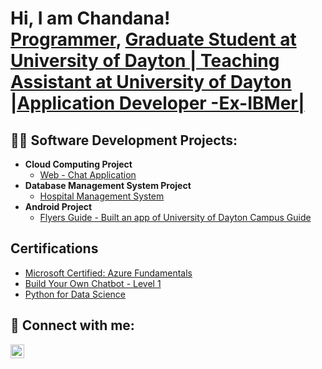 <h1>Hi, I am Chandana! <br/><a href="https://github.com/Chandana-Jain/Chandana-Jain">Programmer</a>, <a href="https://www.linkedin.com/in/chandana-jain/">Graduate Student at University of Dayton | Teaching Assistant at University of Dayton |Application Developer -Ex-IBMer|</a></h1>

<h2>👨‍💻 Software Development Projects:</h2>

- <b>Cloud Computing Project </b>
  - [Web - Chat Application]([https://github.com/Chandana-Jain/](https://bitbucket.org/chandana_jain/cca-lnuc01/))
- <b>Database Management System Project</b>
  - [Hospital Management System](https://github.com/Chandana-Jain/)
- <b>Android Project</b>
  - [Flyers Guide - Built an app of University of Dayton Campus Guide](https://github.com/Chandana-Jain/)
  
<h2>Certifications</h2>

- [Microsoft Certified: Azure Fundamentals](https://www.credly.com/badges/c1e2e0fb-8fd1-404f-88fb-27a97331ea51?source=linked_in_profile)
- [Build Your Own Chatbot - Level 1](https://www.credly.com/badges/dbcb07ee-6abc-4a81-9acc-856232cc9f21?source=linked_in_profile)
- [Python for Data Science](https://www.credly.com/badges/c84c0771-292e-4e54-8283-c65787dce09e?source=linked_in_profile)

<h2> 🤳 Connect with me:</h2>

[<img align="left" alt="JoshMadakor | LinkedIn" width="22px" src="https://cdn.jsdelivr.net/npm/simple-icons@v3/icons/linkedin.svg" />][linkedin]

[linkedin]: https://linkedin.com/in/chandana-jain
<!--
**Chandana-Jain/Chandana-Jain** is a ✨ _special_ ✨ repository because its `README.md` (this file) appears on your GitHub profile.

Here are some ideas to get you started:

- 🔭 I’m currently working on ...
- 🌱 I’m currently learning ...
- 👯 I’m looking to collaborate on ...
- 🤔 I’m looking for help with ...
- 💬 Ask me about ...
- 📫 How to reach me: ...
- 😄 Pronouns: ...
- ⚡ Fun fact: ...
-->
